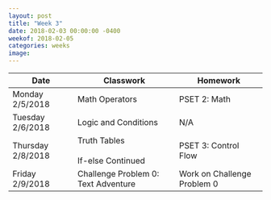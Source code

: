 ```yaml
---
layout: post
title: "Week 3"
date: 2018-02-03 00:00:00 -0400
weekof: 2018-02-05
categories: weeks
image:
---
```


|Date                        |Classwork|Homework|
|----------------------------|---------|--------|
|Monday 2/5/2018            | Math Operators | PSET 2: Math |
|Tuesday 2/6/2018           | Logic and Conditions | N/A |
|Thursday 2/8/2018 | Truth Tables <br><br> If-else Continued | PSET 3: Control Flow |
|Friday 2/9/2018            | Challenge Problem 0: Text Adventure  | Work on Challenge Problem 0 |

